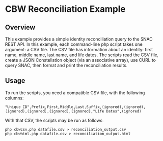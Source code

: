 # CBW Reconciliation Example

## Overview

This example provides a simple identity reconciliation query to the SNAC REST API.  In this example, each command-line php script takes one argument: a CSV file.  The CSV file has information about an identity: first name, middle name, last name, and life dates.  The scripts read the CSV file, create a JSON Constellation object (via an associative array), use CURL to query SNAC, then format and print the reconciliation results.

## Usage

To run the scripts, you need a compatible CSV file, with the following columns:

```
"Unique ID",Prefix,First,Middle,Last,Suffix,(ignored),(ignored),(ignored),(ignored),(ignored),(ignored),"Life Dates",(ignored)
```

With that CSV, the scripts may be run as follows:

```
php cbwcsv.php datafile.csv > reconciliation_output.csv
php cbwhtml.php datafile.csv > reconciliation_output.html
```
